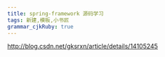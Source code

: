 ```yaml
---
title: spring-framework 源码学习
tags: 新建,模板,小书匠
grammar_cjkRuby: true
---
```

http://blog.csdn.net/gksrxn/article/details/14105245